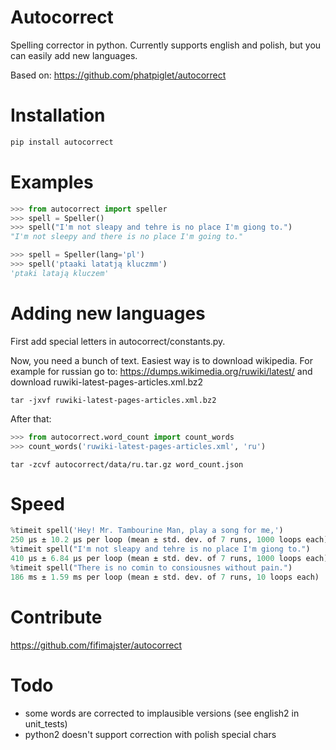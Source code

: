 # Autocorrect
Spelling corrector in python. Currently supports english and polish, but you can easily add new languages.

Based on: https://github.com/phatpiglet/autocorrect

# Installation
```bash
pip install autocorrect
```

# Examples
```python
>>> from autocorrect import speller
>>> spell = Speller()
>>> spell("I'm not sleapy and tehre is no place I'm giong to.")
"I'm not sleepy and there is no place I'm going to."

>>> spell = Speller(lang='pl')
>>> spell('ptaaki latatją kluczmm')                                         
'ptaki latają kluczem'
```

# Adding new languages
First add special letters in autocorrect/constants.py.

Now, you need a bunch of text. Easiest way is to download wikipedia.
For example for russian go to:
https://dumps.wikimedia.org/ruwiki/latest/ 
and download ruwiki-latest-pages-articles.xml.bz2

```
tar -jxvf ruwiki-latest-pages-articles.xml.bz2
```

After that:

```python
>>> from autocorrect.word_count import count_words
>>> count_words('ruwiki-latest-pages-articles.xml', 'ru')
```

```
tar -zcvf autocorrect/data/ru.tar.gz word_count.json
```

# Speed
```python
%timeit spell('Hey! Mr. Tambourine Man, play a song for me,')
250 µs ± 10.2 µs per loop (mean ± std. dev. of 7 runs, 1000 loops each)
%timeit spell("I'm not sleapy and tehre is no place I'm giong to.")
410 µs ± 6.84 µs per loop (mean ± std. dev. of 7 runs, 1000 loops each)
%timeit spell("There is no comin to consiousnes without pain.")
186 ms ± 1.59 ms per loop (mean ± std. dev. of 7 runs, 10 loops each)
```

# Contribute
https://github.com/fifimajster/autocorrect

# Todo
- some words are corrected to implausible versions (see english2 in unit_tests)
- python2 doesn't support correction with polish special chars